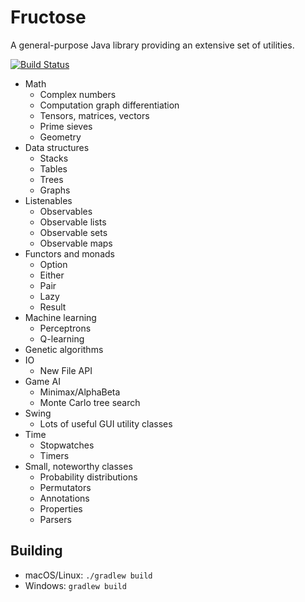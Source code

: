 # Fructose
A general-purpose Java library providing an extensive set of utilities.

[![Build Status](https://github.com/fwcd/fructose/workflows/Java%20CI/badge.svg)](https://github.com/fwcd/fructose/actions)

* Math
    * Complex numbers
    * Computation graph differentiation
    * Tensors, matrices, vectors
    * Prime sieves
    * Geometry
* Data structures
    * Stacks
    * Tables
    * Trees
    * Graphs
* Listenables
    * Observables
    * Observable lists
    * Observable sets
    * Observable maps
* Functors and monads
    * Option
    * Either
    * Pair
    * Lazy
    * Result
* Machine learning
    * Perceptrons
    * Q-learning
* Genetic algorithms
* IO
    * New File API
* Game AI
    * Minimax/AlphaBeta
    * Monte Carlo tree search
* Swing
    * Lots of useful GUI utility classes
* Time
    * Stopwatches
    * Timers
* Small, noteworthy classes
    * Probability distributions
    * Permutators
    * Annotations
    * Properties
    * Parsers

## Building
* macOS/Linux: `./gradlew build`
* Windows: `gradlew build`
